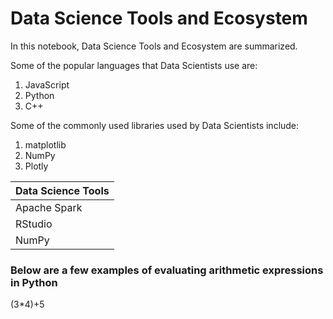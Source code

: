 # Data Science Tools and Ecosystem

In this notebook, Data Science Tools and Ecosystem are summarized.


Some of the popular languages that Data Scientists use are:
1. JavaScript
2. Python
3. C++


Some of the commonly used libraries used by Data Scientists include:
1. matplotlib
2. NumPy
3. Plotly


| Data Science Tools|
|-------------------|
| Apache Spark|
| RStudio|
| NumPy|



### Below are a few examples of evaluating arithmetic expressions in Python

(3*4)+5
